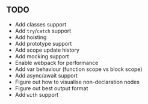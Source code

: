 ## TODO

- Add classes support
- Add `try`/`catch` support
- Add hoisting
- Add prototype support
- Add scope update history
- Add mocking support
- Enable webpack for performance
- Add var behaviour (function scope vs block scope)
- Add async/await support
- Figure out how to visualise non-declaration nodes
- Figure out best output format
- Add `with` support
